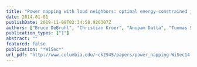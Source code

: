 ```yaml
---
title: "Power napping with loud neighbors: optimal energy-constrained jamming and anti-jamming"
date: 2014-01-01
publishDate: 2019-11-08T02:34:58.926307Z
authors: ["Bruce DeBruhl", "Christian Kroer", "Anupam Datta", "Tuomas Sandholm", "Patrick Tague"]
publication_types: ["1"]
abstract: ""
featured: false
publication: "*WiSec*"
url_pdf: "http://www.columbia.edu/~ck2945/papers/power_napping-WiSec14.pdf"
---
```


